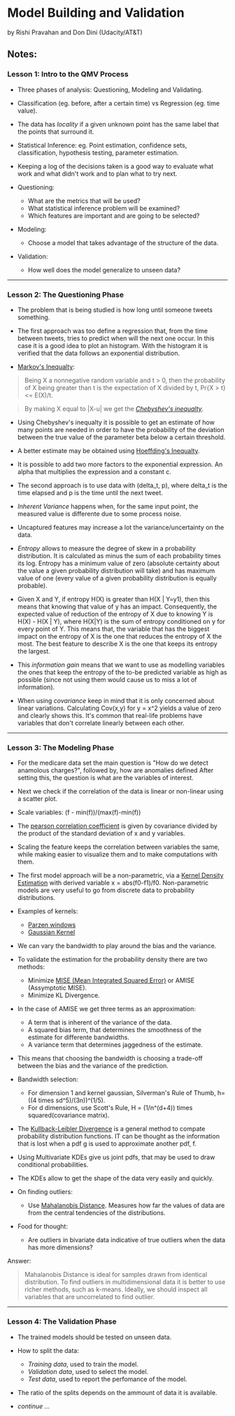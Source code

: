 # Model Building and Validation
by Rishi Pravahan and Don Dini (Udacity/AT&T)

## Notes:

### Lesson 1: Intro to the QMV Process

- Three phases of analysis: Questioning, Modeling and Validating.

- Classification (eg. before, after a certain time) vs Regression (eg. time value).

- The data has _locality_ if a given unknown point has the same label that the points that surround it.

- Statistical Inference: eg. Point estimation, confidence sets, classification, hypothesis testing, parameter estimation.

- Keeping a log of the decisions taken is a good way to evaluate what work and what didn't work and to plan what to try next.

- Questioning:
    - What are the metrics that will be used?
    - What statistical inference problem will be examined?
    - Which features are important and are going to be selected?

- Modeling:
    - Choose a model that takes advantage of the structure of the data.

- Validation:
    - How well does the model generalize to unseen data?

---

### Lesson 2: The Questioning Phase

- The problem that is being studied is how long until someone tweets something.

- The first approach was too define a regression that, from the time between tweets, tries to predict when will the next one occur. In this case it is a good idea to plot an histogram. With the histogram it is verified that the data follows an exponential distribution.

- [Markov's Inequalty](https://en.wikipedia.org/wiki/Markov%27s_inequality):

> Being X a nonnegative random variable and t > 0, then the probability of X being greater than t is the expectation of X divided by t, Pr{X > t} <= E(X)/t.

> By making X equal to |X-u| we get the [_Chebyshev's inequalty_](https://en.wikipedia.org/wiki/Chebyshev%27s_inequality).

- Using Chebyshev's inequalty it is possible to get an estimate of how many points are needed in order to have the probability of the deviation between the true value of the parameter beta below a certain threshold.

- A better estimate may be obtained using [Hoeffding's Inequalty](https://en.wikipedia.org/wiki/Hoeffding%27s_inequality).

- It is possible to add two more factors to the exponential expression. An alpha that multiplies the expression and a constant c.

- The second approach is to use data with (delta_t, p), where delta_t is the time elapsed and p is the time until the next tweet.

- _Inherent Variance_ happens when, for the same input point, the measured value is differente due to some process noise.

- Uncaptured features may increase a lot the variance/uncertainty on the data.

- _Entropy_ allows to measure the degree of skew in a probability distribution. It is calculated as minus the sum of each probability times its log. Entropy has a minimum value of zero (absolute certainty about the value a given probability distribution will take) and has maximum value of one (every value of a given probability distribution is equally probable).

- Given X and Y, if entropy H(X) is greater than H(X | Y=y1), then this means that knowing that value of y has an impact. Consequently, the expected value of reduction of the entropy of X due to knowing Y is H(X) - H(X | Y), where H(X|Y) is the sum of entropy conditioned on y for every point of Y. This means that, the variable that has the biggest impact on the entropy of X is the one that reduces the entropy of X the most. The best feature to describe X is the one that keeps its entropy the largest.

- This _information gain_ means that we want to use as modelling variables the ones that keep the entropy of the to-be predicted variable as high as possible (since not using them would cause us to miss a lot of information).

- When using _covariance_ keep in mind that it is only concerned about linear variations. Calculating Cov(x,y) for y = x^2 yields a value of zero and clearly shows this. It's common that real-life problems have variables that don't correlate linearly between each other.

---

### Lesson 3: The Modeling Phase

- For the medicare data set the main question is "How do we detect anamolous charges?", followed by, how are anomalies defined After setting this, the question is what are the variables of interest.

- Next we check if the correlation of the data is linear or non-linear using a scatter plot.

- Scale variables: (f - min(f))/(max(f)-min(f))

- The [pearson correlation coefficient](https://en.wikipedia.org/wiki/Pearson_correlation_coefficient) is given by covariance divided by the product of the standard deviation of x and y variables. 

- Scaling the feature keeps the correlation between variables the same, while making easier to visualize them and to make computations with them.

- The first model approach will be a non-parametric, via a [Kernel Density Estimation](https://en.wikipedia.org/wiki/Kernel_density_estimation) with derived variable x = abs(f0-f1)/f0. Non-parametric models are very useful to go from discrete data to probability distributions.

- Examples of kernels:
    - [Parzen windows](http://www.personal.reading.ac.uk/~sis01xh/teaching/CY2D2/Pattern2.pdf) 
    - [Gaussian Kernel](http://www.stat.wisc.edu/%7Emchung/teaching/MIA/reading/diffusion.gaussian.kernel.pdf.pdf)

- We can vary the bandwidth to play around the bias and the variance.

- To validate the estimation for the probability density there are two methods:
    - Minimize [MISE (Mean Integrated Squared Error)](https://en.wikipedia.org/wiki/Mean_integrated_squared_error) or AMISE (Assymptotic MISE).
    - Minimize KL Divergence.

- In the case of AMISE we get three terms as an approximation:
    - A term that is inherent of the variance of the data.
    - A squared bias term, that determines the smoothness of the estimate for differente bandwidths.
    - A variance term that determines jaggedness of the estimate.

- This means that choosing the bandwidth is choosing a trade-off between the bias and the variance of the prediction.

- Bandwidth selection:
    - For dimension 1 and kernel gaussian, Silverman's Rule of Thumb, h=((4 times sd^5)/(3n))^(1/5).
    - For d dimensions, use Scott's Rule, H = (1/n^(d+4)) times squared(covariance matrix).

- The [Kullback-Leibler Divergence](https://en.wikipedia.org/wiki/Kullback%E2%80%93Leibler_divergence) is a general method to compate probability distribution functions. IT can be thought as the information that is lost when a pdf g is used to approximate another pdf, f.

- Using Multivariate KDEs give us joint pdfs, that may be used to draw conditional probabilities. 

- The KDEs allow to get the shape of the data very easily and quickly.

- On finding outliers:
    - Use [Mahalanobis Distance](https://en.wikipedia.org/wiki/Mahalanobis_distance). Measures how far the values of data are from the central tendencies of the distributions.

- Food for thought:
    - Are outliers in bivariate data indicative of true outliers when the data has more dimensions?

Answer:

> Mahalanobis Distance is ideal for samples drawn from identical distribution. To find outliers in multidimensional data it is better to use richer methods, such as k-means. Ideally, we should inspect all variables that are uncorrelated to find outlier. 

---

### Lesson 4: The Validation Phase

- The trained models should be tested on unseen data.

- How to split the data:
    - _Training data_, used to train the model.
    - _Validation data_, used to select the model.
    - _Test data_, used to report the perfomance of the model.

- The ratio of the splits depends on the ammount of data it is available.

- _continue ..._
